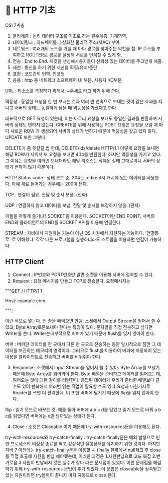 # 🥑 HTTP 기초

OSI 7계층

1. 물리계층 : 논리 데이터 구조를 기초로 하는 필수계층. 기계영역.
2. 데이터링크 : 하드웨어를 추상화한 물리적 주소(MAC) 부여.
3. 네트워크 : 여러개의 노드를 거칠 때 마다 경로를 찾아주는 역할을 함. IP 주소를 부여하고 ROUTER로 경로를 설정해 서로를 인식할 수 있게 함.
4. 전송 : End to End. 패킷을   생성해사용자들이 신뢰성 있는 데이터를 주고받게 해줌.&#x20;
5. 세션 : 통신을 하기 위한 세션을 확립/유지/중단
6. 표현 : 코드간의 번역. 인코딩
7. 응용 : http 등 네트워크 소프트웨어 UI 부분. 사용자 I/O부분

URL : 리소스를 특정하기 위해서. \~주세요 라고 하기 위해 쓴다.

멱등성 : 동일한 요청을 한 번 보내는 것과 여러 번 연속으로 보내는 것이 같은 효과를 지니고 서버의 상태도 동일하게 남을 때 멱등성을 가졌다고 한다.&#x20;

대표적으로  GET 요청이 있는데, 이는 아무리 요청을 보내도 동일한 결과를 반환하며 서버의 상태도 변하지 않는다. CREATE를 위해 사용하는 POST 요청은 요청을 보낼 때 마다 새로운  ROW 가 생성되어 서버의 상태가 변하기 때문에 멱등성을 갖고 있지 않다. UPDATE 또한 그렇다.&#x20;

DELETE가 좀 헷갈릴 법 한데, DELETE/idx/delete HTTP/1.1 이렇게 요청을 보내면 해당 ROW가 지워져 또 요청을 보내면 404를 반환한다. 하지만 멱등성을 가지고 있다. 그 이유는 요청을 여러번 보내더라도 해당 리소스는 삭제된 상태 그대로이니 서버의 상태가 변하지 않기 때문이다.&#x20;

HTTP Status code : 상태 코드 중, 304는 redirect시 캐시에 있는 데이터를 사용한다. 아예 새로 들어가는 경우에는 200이 뜬다.

TCP : 연결이 필요. 전달 및 순서 보장. (전화)

UDP : 연결하지 않고 데이터를 보냄. 전달 및 순서를 보장하지 않음. (편지)

이들을 어떻게 쓸거냐? SOCKET을 이용한다. SOCKET이란 END POINT, 서버의 END와 클라이언트의 END를 SOCKET API를 이용해 연결한다.

STREAM : 자바에서 지원하는 기능이 아닌 OS 차원에서 지원하는 기능이다. '연결통로' 로 이해했다. 각각 다른 프로그램을 실행하더라도 스트림을 이용하면 연결이 가능하다.

## HTTP Client

1. Connect : IP번호와 PORT번호만 알면 소켓을 이용해 서버에 접속할 수 있다.&#x20;
2. Request : 요청 메시지를 만들고 TCP로 전송한다. 요청메시지는&#x20;

"""GET / HTTP/1.1

Host: example.com



""";&#x20;

이런 식으로 넣는다. 빈 줄을 빼먹으면 안됨. 소켓에서  Output Stream을 얻어서 쓸 수 있고, Byte Array로문보내야 한다는 특징이 있다.  문자열을  직접 전송하고 싶다면 Writer를 쓴다. Writer는내부적으로 버퍼가 있기 때문에 flush를 잊지 않아야 한다.

버퍼 : 버퍼란 데이터를 한 곳에서 다른 한 곳으로 전송하는 동안 일시적으로 잠깐 그 데이터를 보관하는 메모리의 영역이다. 그러므로 flush를 이용하여 버퍼에 저장되어 있는 내용을 클라이언트로 전송하고 버퍼를 비워줘야 한다.

3. Response : 소켓에서 Input Stream을 얻어서 쓸 수 있다. Byte Array를 보냈기 때문에 Byte Array를 읽어와야 한다.  Byte 배열을 준비하고 데이터를 읽어오는데, 읽어오는 것에 대한 길이를 리턴한다. 응답된 데이터가 우리가 준비한 배열보다 클 수도 있어 반복해서 여러번 읽는 작업이 필요할 수도 있다.요청과 마찬가지로 Reader를 쓰면 더 편리한데, 이 또한 버퍼에 담기기 때문에 flip을 잊지 않아야 한다.&#x20;

flip : 읽기 모드로 바꾸는 것. 예를 들어 버퍼에 a b c d를 담았고 읽기 모드로 바꿔 a b c를 읽었다면 버퍼에는  d만 남아있는 상태가 된다.&#x20;

4. Close : 소켓은 Closeable 이기 때문에 try-with-resources문을 이용해도 된다.

try-with-resources와 try-catch-finally : try-catch-finally문은 예외 발생으로 인한 프로세스의 비정상 종료를 막고 정상적인 실행상태를 유지하기 위한 것이다. 하지만 자바 7 이전에는 try-catch-finally문을 이용할 시 finally 블록에서 null체크 후 close를 직접 호출해 자원을 반납  해야했는데, 이러한 과정은 1.자원반납으로 코드 복잡 2.번거로움 3.자원이 반납되지 않는 실수가 잦다 라는 문제점이 있었다. 이런 문제점을 해결하기 위해 try-with-resources 문법이 추가 되었다. 이 문법은 closeable을 상속받고 있는 자원이라면 try블럭이 끝나자 마자 자동으로 close 된다.
